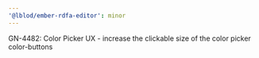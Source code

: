 ```yaml
---
'@lblod/ember-rdfa-editor': minor
---
```


GN-4482: Color Picker UX - increase the clickable size of the color picker color-buttons
